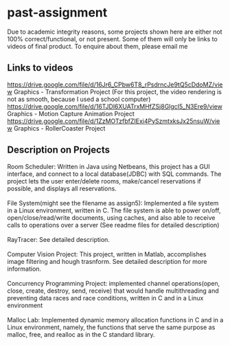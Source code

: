 # past-assignment

Due to academic integrity reasons, some projects shown here are either not 100% correct/functional, or not present. Some of them will only be links to videos of final product. To enquire about them, please email me<br/>

## Links to videos 
https://drive.google.com/file/d/16Jr6_CPbw6T8_rPsdrncJe9tQ5cDdoMZ/view Graphics - Transformation Project (For this project, the video rendering is not as smooth, because I used a school computer)<br/>
https://drive.google.com/file/d/16TJDl6XUATrxMHfZSj8GlgcI5_N3Ere9/view Graphics - Motion Capture Animation Project<br/>
https://drive.google.com/file/d/1ZzMOTzfbfZIExi4PySzmtxksJx25nsuW/view Graphics - RollerCoaster Project<br/>

## Description on Projects
Room Scheduler: Written in Java using Netbeans, this project has a GUI interface, and connect to a local database(JDBC) with SQL commands. The project lets the user enter/delete rooms, make/cancel reservations if possible, and displays all reservations. <br/>
<br/>
File System(might see the filename as assign5): Implemented a file system in a Linux environment, written in C. The file system is able to power on/off, open/close/read/write documents, using caches, and 
also able to receive calls to operations over a server (See readme files for detailed description) <br/>
<br/>
RayTracer: See detailed description.<br/>
<br/>
Computer Vision Project: This project, written in Matlab, accomplishes image filtering and hough trasnform. See detailed description for more information.<br/>
<br/>
Concurrency Programming Project: implemented channel operations(open, close, create, destroy, send, receive) that would handle multithreading and preventing data races and race conditions, written in C and in a Linux environment<br/>
<br/>
Malloc Lab: Implemented dynamic memory allocation functions in C and in a Linux environment, namely, the functions that serve the same purpose as malloc, free, and realloc as in the C standard library.
